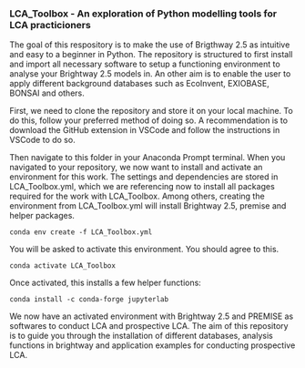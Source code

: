 ### LCA_Toolbox - An exploration of Python modelling tools for LCA practicioners

The goal of this respository is to make the use of Brigthway 2.5 as intuitive and easy to a beginner in Python. The repository is structured to first install and import all necessary software to setup a functioning environment to analyse your Brightway 2.5 models in. An other aim is to enable the user to apply different background databases such as EcoInvent, EXIOBASE, BONSAI and others. 

First, we need to clone the repository and store it on your local machine. To do this, follow your preferred method of doing so. A recommendation is to download the GitHub extension in VSCode and follow the instructions in VSCode to do so.

Then navigate to this folder in your Anaconda Prompt terminal. When you navigated to your repository, we now want to install and activate an environment for this work. The settings and dependencies are stored in LCA_Toolbox.yml, which we are referencing now to install all packages required for the work with LCA_Toolbox. Among others, creating the environment from LCA_Toolbox.yml will install Brightway 2.5, premise and helper packages.

    conda env create -f LCA_Toolbox.yml
    
You will be asked to activate this environment. You should agree to this.

    conda activate LCA_Toolbox

Once activated, this installs a few helper functions:

    conda install -c conda-forge jupyterlab

We now have an activated environment with Brightway 2.5 and PREMISE as softwares to conduct LCA and prospective LCA. The aim of this repository is to guide you through the installation of different databases, analysis functions in brightway and application examples for conducting prospective LCA.
